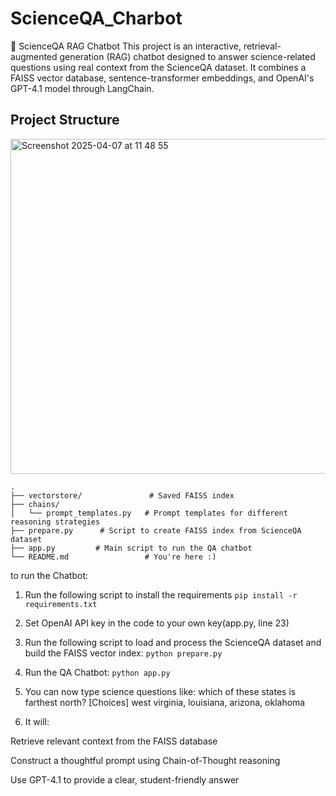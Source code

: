 # ScienceQA_Charbot

🧠 ScienceQA RAG Chatbot
This project is an interactive, retrieval-augmented generation (RAG) chatbot designed to answer science-related questions using real context from the ScienceQA dataset. It combines a FAISS vector database, sentence-transformer embeddings, and OpenAI's GPT-4.1 model through LangChain.

## Project Structure

<img width="536" alt="Screenshot 2025-04-07 at 11 48 55" src="https://github.com/user-attachments/assets/fb49ad9f-e5a6-4c47-a4cf-a86c847c6c22" />

```
.
├── vectorstore/               # Saved FAISS index
├── chains/
│   └── prompt_templates.py   # Prompt templates for different reasoning strategies
├── prepare.py      # Script to create FAISS index from ScienceQA dataset
├── app.py         # Main script to run the QA chatbot
└── README.md                 # You're here :)
```



to run the Chatbot:
1. Run the following script to install the requirements
   ```pip install -r requirements.txt```

2. Set OpenAI API key in the code to your own key(app.py, line 23)
   
3. Run the following script to load and process the ScienceQA dataset and build the FAISS vector index:
   ```python prepare.py```
   
4. Run the QA Chatbot:
   ```python app.py```

5. You can now type science questions like: which of these states is farthest north? [Choices] west virginia, louisiana, arizona, oklahoma

6. It will:

Retrieve relevant context from the FAISS database

Construct a thoughtful prompt using Chain-of-Thought reasoning

Use GPT-4.1 to provide a clear, student-friendly answer


